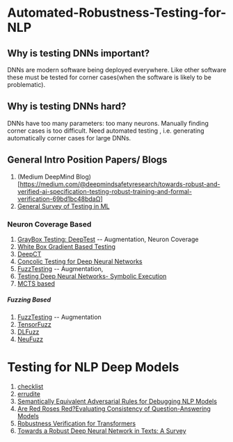 # Automated-Robustness-Testing-for-NLP
## Why is testing DNNs important?
DNNs are modern software being deployed everywhere. Like other software these must be tested for corner cases(when the software is likely to be problematic). 
## Why is testing DNNs hard?
DNNs have too many parameters: too many neurons. Manually finding corner cases is too difficult. Need automated testing , i.e. generating automatically corner cases for large DNNs. 

## General Intro Position Papers/ Blogs
1. (Medium DeepMind Blog)[https://medium.com/@deepmindsafetyresearch/towards-robust-and-verified-ai-specification-testing-robust-training-and-formal-verification-69bd1bc48bdaΩ]
2. [General Survey of Testing in ML](https://ieeexplore.ieee.org/stamp/stamp.jsp?tp=&arnumber=9000651)
### Neuron Coverage Based 
  1. [GrayBox Testing: DeepTest](https://arxiv.org/pdf/1708.08559.pdf) -- Augmentation, Neuron Coverage
  2. [White Box Gradient Based Testing](https://arxiv.org/abs/1705.06640)
  3. [DeepCT](https://ieeexplore.ieee.org/stamp/stamp.jsp?tp=&arnumber=8668044)
  4. [Concolic Testing for Deep Neural Networks](http://qav.comlab.ox.ac.uk/papers/swr+18.pdf)
  5. [FuzzTesting](https://www.comp.nus.edu.sg/~abhik/pdf/ICSE20_Sensei.pdf) -- Augmentation,
  6. [Testing Deep Neural Networks- Symbolic Execution](https://arxiv.org/abs/1803.04792)
  7. [MCTS based](https://arxiv.org/abs/1710.07859)
  
##### Fuzzing Based 
1.  [FuzzTesting](https://www.comp.nus.edu.sg/~abhik/pdf/ICSE20_Sensei.pdf) -- Augmentation
2. [TensorFuzz](http://proceedings.mlr.press/v97/odena19a/odena19a.pdf)
3. [DLFuzz](https://arxiv.org/pdf/1808.09413.pdf)
4. [NeuFuzz](https://wcventure.github.io/FuzzingPaper/Paper/Access19_NeuFuzz%20.pdf)
# Testing for NLP Deep Models 
1. [checklist](https://homes.cs.washington.edu/~marcotcr/acl20_checklist.pdf)
2. [errudite](https://homes.cs.washington.edu/~marcotcr/acl19_errudite.pdf)
3. [Semantically Equivalent Adversarial Rules for Debugging NLP Models](https://homes.cs.washington.edu/~marcotcr/acl18.pdf)
4. [Are Red Roses Red?Evaluating Consistency of Question-Answering Models](https://homes.cs.washington.edu/~marcotcr/acl19_implication.pdf)
5. [Robustness Verification for Transformers](https://arxiv.org/pdf/2002.06622.pdf)
6. [Towards a Robust Deep Neural Network in Texts: A Survey](https://arxiv.org/pdf/1902.07285.pdf)

